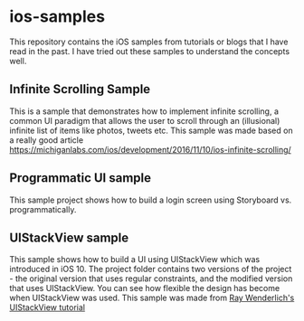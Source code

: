 # ios-samples
This repository contains the iOS samples from tutorials or blogs that I have read in the past. I have tried out these samples to understand the concepts well.

## Infinite Scrolling Sample
This is a sample that demonstrates how to implement infinite scrolling, a common UI paradigm that allows the user to scroll through an (illusional) infinite list of items like photos, tweets etc. This sample was made based on a really good article https://michiganlabs.com/ios/development/2016/11/10/ios-infinite-scrolling/

## Programmatic UI sample
This sample project shows how to build a login screen using Storyboard vs. programmatically.

## UIStackView sample
This sample shows how to build a UI using UIStackView which was introduced in iOS 10. The project folder contains two versions of the project - the original version that uses regular constraints, and the modified version that uses UIStackView. You can see how flexible the design has become when UIStackView was used.
This sample was made from [Ray Wenderlich's UIStackView tutorial](https://www.raywenderlich.com/160646/uistackview-tutorial-introducing-stack-views-2)
